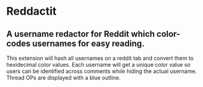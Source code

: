 # Reddactit
## A username redactor for Reddit which color-codes usernames for easy reading.

This extension will hash all usernames on a reddit tab and convert them to hexidecimal color values. Each username will get a unique color value so users can be identified across comments while hiding the actual username. Thread OPs are displayed with a blue outline.
